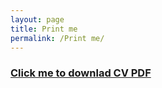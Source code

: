 ```yaml
---
layout: page
title: Print me
permalink: /Print me/
---
```

### [Click me to downlad CV PDF](https://gitlab.com/pgonciarz/cv/-/blob/main/resources/PiotrGonciarzCV.pdf)
    